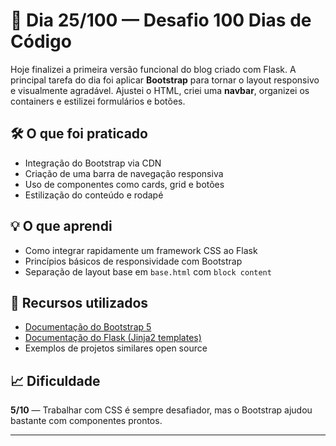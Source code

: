 # 🎉 Dia 25/100 — Desafio 100 Dias de Código

Hoje finalizei a primeira versão funcional do blog criado com Flask. A principal tarefa do dia foi aplicar **Bootstrap** para tornar o layout responsivo e visualmente agradável. Ajustei o HTML, criei uma **navbar**, organizei os containers e estilizei formulários e botões.

## 🛠️ O que foi praticado

- Integração do Bootstrap via CDN
- Criação de uma barra de navegação responsiva
- Uso de componentes como cards, grid e botões
- Estilização do conteúdo e rodapé

## 💡 O que aprendi

- Como integrar rapidamente um framework CSS ao Flask
- Princípios básicos de responsividade com Bootstrap
- Separação de layout base em `base.html` com `block content`

## 📘 Recursos utilizados

- [Documentação do Bootstrap 5](https://getbootstrap.com/)
- [Documentação do Flask (Jinja2 templates)](https://flask.palletsprojects.com/)
- Exemplos de projetos similares open source

## 📈 Dificuldade

**5/10** — Trabalhar com CSS é sempre desafiador, mas o Bootstrap ajudou bastante com componentes prontos.

---
